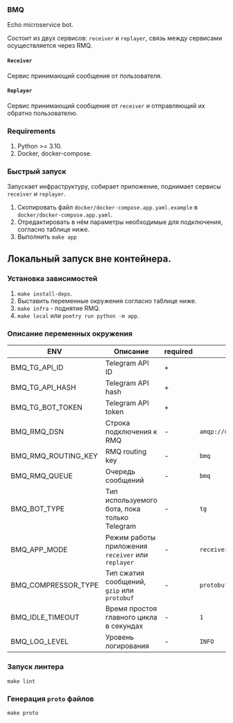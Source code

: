 ### BMQ

Echo microservice bot.

Состоит из двух сервисов: `receiver` и `replayer`, связь между сервисами осуществляется через RMQ.

#### `Receiver`

Сервис принимающий сообщения от пользователя.

#### `Replayer`

Сервис принимающий сообщения от `receiver` и отправляющий их обратно пользователю.

### Requirements

1. Python >= 3.10.
2. Docker, docker-compose.

### Быстрый запуск

Запускает инфраструктуру, собирает приложение, поднимает сервисы `receiver` и `replayer`.

1. Скопировать файл `docker/docker-compose.app.yaml.example` в `docker/docker-compose.app.yaml`.
2. Отредактировать в нём параметры необходимые для подключения, согласно таблице ниже.
3. Выполнить `make app`

## Локальный запуск вне контейнера.

### Установка зависимостей

1. `make install-deps`.
2. Выставить переменные окружения согласно таблице ниже.
3. `make infra` - поднятие RMQ.
4. `make local` или `poetry run python -m app`.

### Описание переменных окружения

| ENV                 | Описание                                          | required | default                           |
|---------------------|---------------------------------------------------|----------|-----------------------------------|
| BMQ_TG_API_ID       | Telegram API ID                                   | +        |                                   |
| BMQ_TG_API_HASH     | Telegram API hash                                 | +        |                                   |
| BMQ_TG_BOT_TOKEN    | Telegram API token                                | +        |                                   |
| BMQ_RMQ_DSN         | Строка подключения к RMQ                          | -        | `amqp://user:password@127.0.0.1/` |
| BMQ_RMQ_ROUTING_KEY | RMQ routing key                                   | -        | `bmq `                            |
| BMQ_RMQ_QUEUE       | Очередь сообщений                                 | -        | `bmq `                            |
| BMQ_BOT_TYPE        | Тип используемого бота, пока только Telegram      | -        | `tg `                             |
| BMQ_APP_MODE        | Режим работы приложения `receiver` или `replayer` | -        | `receiver `                       |
| BMQ_COMPRESSOR_TYPE | Тип сжатия сообщений, `gzip` или `protobuf`       | -        | `protobuf`                        |
| BMQ_IDLE_TIMEOUT    | Время простоя главного цикла в секундах           | -        | `1 `                              |
| BMQ_LOG_LEVEL       | Уровень логирования                               | -        | `INFO `                           |

### Запуск линтера
`make lint`

### Генерация `proto` файлов
`make proto`